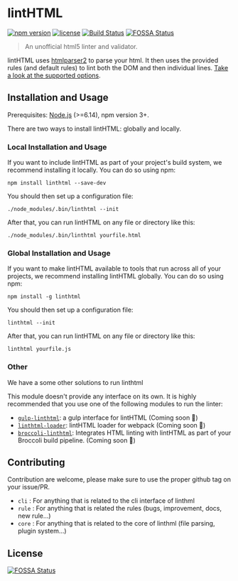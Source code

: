 # lintHTML

[![npm version](http://img.shields.io/npm/v/lintHTML.svg?style=flat-square)](https://npmjs.org/package/lintHTML)
[![license](http://img.shields.io/npm/l/lintHTML.svg?style=flat-square)](https://npmjs.org/package/lintHTML)
[![Build Status](https://travis-ci.org/linthtml/lintHTML.svg?branch=develop)](https://travis-ci.org/linthtml/lintHTML)
[![FOSSA Status](https://app.fossa.io/api/projects/git%2Bgithub.com%2Flinthtml%2FlintHTML.svg?type=shield)](https://app.fossa.io/projects/git%2Bgithub.com%2Flinthtml%2FlintHTML?ref=badge_shield)

> An unofficial html5 linter and validator.

lintHTML uses [htmlparser2](https://www.npmjs.com/package/htmlparser2) to parse your html. It then uses the provided rules (and default rules) to lint both the DOM and then individual lines. [Take a look at the supported options](https://github.com/KamiKillertO/lintHTML/wiki/Options).

## Installation and Usage

Prerequisites: [Node.js](https://nodejs.org/en/) (>=6.14), npm version 3+.

There are two ways to install lintHTML: globally and locally.

### Local Installation and Usage

If you want to include lintHTML as part of your project's build system, we recommend installing it locally. You can do so using npm:

```shell
npm install linthtml --save-dev
```

You should then set up a configuration file:

```shell
./node_modules/.bin/linthtml --init
```

After that, you can run lintHTML on any file or directory like this:

```shell
./node_modules/.bin/linthtml yourfile.html
```

### Global Installation and Usage

If you want to make lintHTML available to tools that run across all of your projects, we recommend installing lintHTML globally. You can do so using npm:

```shell
npm install -g linthtml
```

You should then set up a configuration file:

```shell
linthtml --init
```

After that, you can run lintHTML on any file or directory like this:

```shell
linthtml yourfile.js
```

<!-- Note: `linthtml --init` is intended for setting up and configuring linthtml on a per-project basis and will perform a local installation of ESLint and its plugins in the directory in which it is run. If you prefer using a global installation of ESLint, any plugins used in your configuration must also be installed globally. -->

### Other

We have a some other solutions to run linthtml

This module doesn't provide any interface on its own. It is highly recommended that
you use one of the following modules to run the linter:

* [`gulp-linthtml`](https://github.com/linthtml/gulp-linthtml): a gulp interface for lintHTML (Coming soon 🚧)
* [`linthtml-loader`](https://github.com/linthtml/linthtml-loader): lintHTML loader for webpack (Coming soon 🚧)
* [`broccoli-linthtml`](https://github.com/linthtml/broccoli-linthtml): Integrates HTML linting with lintHTML as part of your Broccoli build pipeline. (Coming soon 🚧)

## Contributing

Contribution are welcome, please make sure to use the proper github tag on your issue/PR.

* `cli` : For anything that is related to the cli interface of linthml
* `rule` : For anything that is related the rules (bugs, improvement, docs, new rule...)
* `core` : For anything that is related to the core of linthml (file parsing, plugin system...)

## License
[![FOSSA Status](https://app.fossa.io/api/projects/git%2Bgithub.com%2Flinthtml%2FlintHTML.svg?type=large)](https://app.fossa.io/projects/git%2Bgithub.com%2Flinthtml%2FlintHTML?ref=badge_large)
